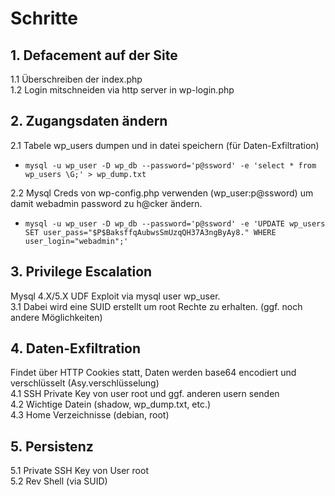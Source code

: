 # Schritte

## 1. Defacement auf der Site
1.1 Überschreiben der index.php <br>
1.2 Login mitschneiden via http server in wp-login.php 

## 2. Zugangsdaten ändern
2.1 Tabele wp_users dumpen und in datei speichern (für Daten-Exfiltration) <br>
  * `mysql -u wp_user -D wp_db --password='p@ssword' -e 'select * from wp_users \G;' > wp_dump.txt` <br>
  
2.2 Mysql Creds von wp-config.php verwenden (wp_user:p@ssword) um damit webadmin password zu h@cker ändern. <br>
  * `mysql -u wp_user -D wp_db --password='p@ssword' -e 'UPDATE wp_users SET user_pass="$P$BaksffqAubwsSmUzqQH37A3ngByAy8." WHERE user_login="webadmin";'`
  
## 3. Privilege Escalation
Mysql 4.X/5.X UDF Exploit via mysql user wp_user. <br>
3.1 Dabei wird eine SUID erstellt um root Rechte zu erhalten. (ggf. noch andere Möglichkeiten)

## 4. Daten-Exfiltration
Findet über HTTP Cookies statt, Daten werden base64 encodiert und verschlüsselt (Asy.verschlüsselung) <br>
4.1 SSH Private Key von user root und ggf. anderen usern senden <br>
4.2 Wichtige Datein (shadow, wp_dump.txt, etc.) <br>
4.3 Home Verzeichnisse (debian, root)

## 5. Persistenz
5.1 Private SSH Key von User root <br>
5.2 Rev Shell (via SUID)
